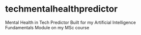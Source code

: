 # techmentalhealthpredictor
Mental Health in Tech Predictor
Built for my Artificial Intelligence Fundamentals Module on my MSc course
